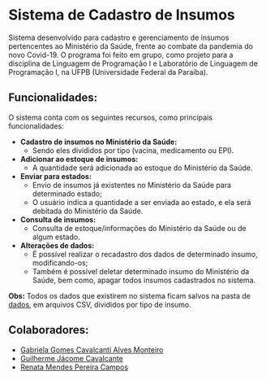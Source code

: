 # Sistema de Cadastro de Insumos
Sistema desenvolvido para cadastro e gerenciamento de insumos pertencentes ao Ministério da Saúde, frente ao combate da pandemia do novo Covid-19. O programa foi feito em grupo, como projeto para a disciplina de Linguagem de Programação I e Laboratório de Linguagem de Programação I, na UFPB (Universidade Federal da Paraíba).

## Funcionalidades:
O sistema conta com os seguintes recursos, como principais funcionalidades:
* **Cadastro de insumos no Ministério da Saúde:**
  * Sendo eles divididos por tipo (vacina, medicamento ou EPI).
* **Adicionar ao estoque de insumos:**
  * A quantidade será adicionada ao estoque do Ministério da Saúde.
* **Enviar para estados:**
  * Envio de insumos já existentes no Ministério da Saúde para determinado estado;
  * O usuário indica a quantidade a ser enviada ao estado, e ela será debitada do Ministério da Saúde.
* **Consulta de insumos:**
  * Consulta de estoque/informações do Ministério da Saúde ou de algum estado.
* **Alterações de dados:**
  * É possível realizar o recadastro dos dados de determinado insumo, modificando-os;
  * Também é possível deletar determinado insumo do Ministério da Saúde, bem como, apagar todos insumos cadastrados no sistema.

**Obs:** Todos os dados que existirem no sistema ficam salvos na pasta de [dados](https://github.com/renatamendesc/Sistema-de-Cadastro-de-Insumos/tree/main/dados), em arquivos CSV, divididos por tipo de insumo.

## Colaboradores:
* [Gabriela Gomes Cavalcanti Alves Monteiro](https://github.com/gabrielagcam)
* [Guilherme Jácome Cavalcante](https://github.com/GuilhermeJC13)
* [Renata Mendes Pereira Campos](https://github.com/renatamendesc)
